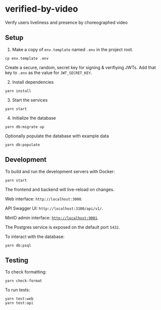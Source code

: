 # verified-by-video

Verify users liveliness and presence by choreographed video

## Setup

1. Make a copy of `env.template` named `.env` in the project root.

```
cp env.template .env
```

Create a secure, random, secret key for signing & verifiying JWTs.
Add that key to `.env` as the value for `JWT_SECRET_KEY`.

2. Install dependencies

```
yarn install
```

3. Start the services

```
yarn start
```

4. Initialize the database

```
yarn db:migrate up
```

Optionally populate the database with example data

```
yarn db:populate
```

## Development

To build and run the development servers with Docker:

```
yarn start
```

The frontend and backend will live-reload on changes.

Web interface: `http://localhost:3000`.

API Swagger UI: `http://localhost:3100/api/v1/`.

MinIO admin interface: [`http://localhost:9001`](http://localhost:9001).

The Postgres service is exposed on the default port `5432`.

To interact with the database:

```
yarn db:psql
```

## Testing

To check formatting:

```
yarn check-format
```

To run tests:

```
yarn test:web
yarn test:api
```
